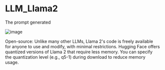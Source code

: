 # LLM_Llama2
The prompt generated

![image](https://github.com/dikshithakalva/LLM_Llama2/assets/132540315/826a9b63-44c8-475a-98d8-718124b72db7)

Open-source: Unlike many other LLMs, Llama 2's code is freely available for anyone to use and modify, with minimal restrictions.
Hugging Face offers quantized versions of Llama 2 that require less memory. You can specify the quantization level (e.g., q5-1) during download to reduce memory usage.
